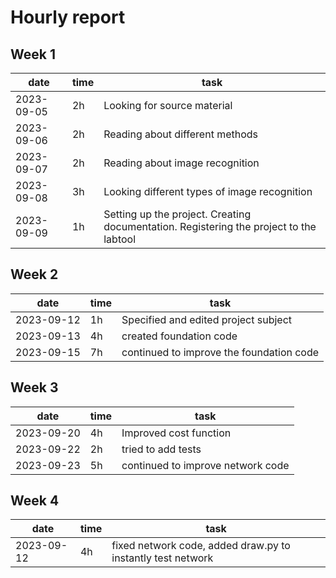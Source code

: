 # Hourly report

## Week 1

date       | time | task |
-----------|------|------|
2023-09-05 | 2h   | Looking for source material |
2023-09-06 | 2h   | Reading about different methods |
2023-09-07 | 2h   | Reading about image recognition |
2023-09-08 | 3h   | Looking different types of image recognition|
2023-09-09 | 1h   | Setting up the project. Creating documentation. Registering the project to the labtool |

## Week 2

date       | time | task |
-----------|------|------|
2023-09-12 | 1h   | Specified and edited project subject |
2023-09-13 | 4h   | created foundation code|
2023-09-15 | 7h   | continued to improve the foundation code |

## Week 3

date       | time | task |
-----------|------|------|
2023-09-20 | 4h   | Improved cost function |
2023-09-22 | 2h   | tried to add tests|
2023-09-23 | 5h   | continued to improve network code |

## Week 4

date       | time | task |
-----------|------|------|
2023-09-12 | 4h   | fixed network code, added draw.py to instantly test network|
